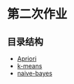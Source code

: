 # 第二次作业

## 目录结构

- [Apriori](Apriori.py)
- [k-means](k-means/README.md)
- [naive-bayes](Naive-bayes/README.md)
